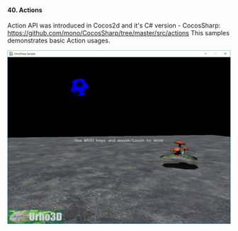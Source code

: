 #### 40. Actions

Action API was introduced in Cocos2d and it's C# version - CocosSharp: https://github.com/mono/CocosSharp/tree/master/src/actions
This samples demonstrates basic Action usages.

![Screenshot](Screenshot.png)
